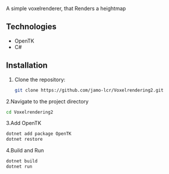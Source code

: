 A simple voxelrenderer, that Renders a heightmap

## Technologies

- OpenTK
- C#

## Installation

1. Clone the repository:
   ```bash
   git clone https://github.com/jamo-lcr/Voxelrendering2.git
   ```
   
2.Navigate to the project directory
   ```bash
  cd Voxelrendering2
```
  
3.Add OpenTK
   ```bash
  dotnet add package OpenTK
  dotnet restore
```
4.Build and Run
   ```bash
  dotnet build
  dotnet run
```
